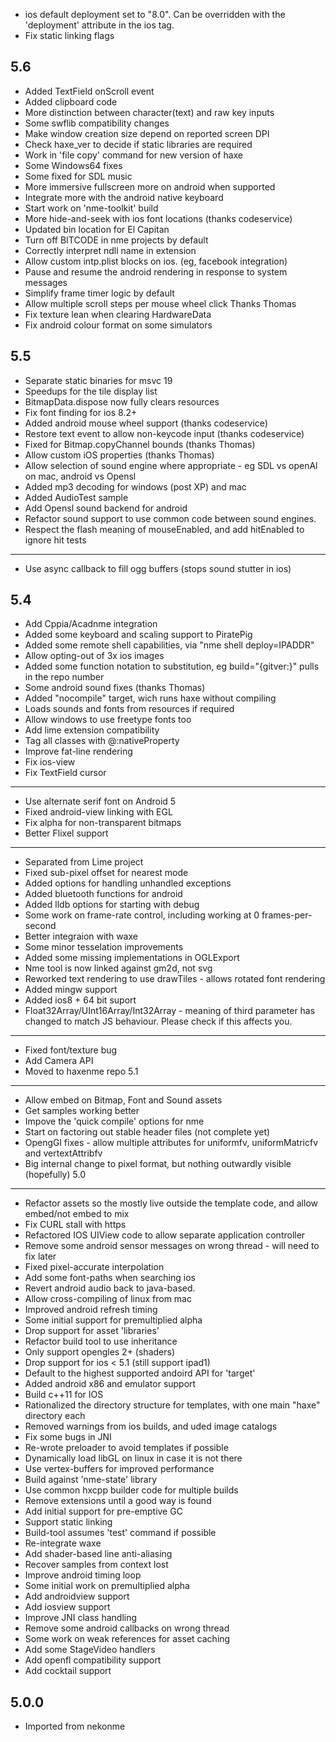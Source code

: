 
* ios default deployment set to "8.0".  Can be overridden with the 'deployment' attribute in the ios tag.
* Fix static linking flags

5.6
--------------------------
* Added TextField onScroll event
* Added clipboard code
* More distinction between character(text) and raw key inputs
* Some swflib compatibility changes
* Make window creation size depend on reported screen DPI
* Check haxe_ver to decide if static libraries are required
* Work in 'file copy' command for new version of haxe
* Some Windows64 fixes
* Some fixed for SDL music
* More immersive fullscreen more on android when supported
* Integrate more with the android native keyboard
* Start work on 'nme-toolkit' build
* More hide-and-seek with ios font locations (thanks codeservice)
* Updated bin location for El Capitan
* Turn off BITCODE in nme projects by default
* Correctly interpret ndll name in extension
* Allow custom intp.plist blocks on ios. (eg, facebook integration)
* Pause and resume the android rendering in response to system messages
* Simplify frame timer logic by default
* Allow multiple scroll steps per mouse wheel click
 Thanks Thomas
* Fix texture lean when clearing HardwareData
* Fix android colour format on some simulators

5.5
--------------------------

* Separate static binaries for msvc 19
* Speedups for the tile display list
* BitmapData.dispose now fully clears resources
* Fix font finding for ios 8.2+
* Added android mouse wheel support (thanks codeservice)
* Restore text event to allow non-keycode input (thanks codeservice)
* Fixed for Bitmap.copyChannel bounds (thanks Thomas)
* Allow custom iOS properties (thanks Thomas)
* Allow selection of sound engine where appropriate - eg SDL vs openAl on mac, android vs Opensl
* Added mp3 decoding for windows (post XP) and mac
* Added AudioTest sample
* Add Opensl sound backend for android
* Refactor sound support to use common code between sound engines.
* Respect the flash meaning of mouseEnabled, and add hitEnabled to ignore hit tests

--------------------------
* Use async callback to fill ogg buffers (stops sound stutter in ios)

5.4
--------------------------
* Add Cppia/Acadnme integration
* Added some keyboard and scaling support to PiratePig
* Added some remote shell capabilities, via "nme shell deploy=IPADDR"
* Allow opting-out of 3x ios images
* Added some function notation to substitution, eg build="{gitver:}" pulls in the repo number
* Some android sound fixes (thanks Thomas)
* Added "nocompile" target, wich runs haxe without compiling
* Loads sounds and fonts from resources if required
* Allow windows to use freetype fonts too
* Add lime extension compatibility
* Tag all classes with @:nativeProperty
* Improve fat-line rendering
* Fix ios-view
* Fix TextField cursor

--------------------------
* Use alternate serif font on Android 5
* Fixed android-view linking with EGL
* Fix alpha for non-transparent bitmaps
* Better Flixel support

--------------------------
* Separated from Lime project
* Fixed sub-pixel offset for nearest mode
* Added options for handling unhandled exceptions
* Added bluetooth functions for android
* Added lldb options for starting with debug
* Some work on frame-rate control, including working at 0 frames-per-second
* Better integraion with waxe
* Some minor tesselation improvements
* Added some missing implementations in OGLExport
* Nme tool is now linked against gm2d, not svg
* Reworked text rendering to use drawTiles - allows rotated font rendering
* Added mingw support
* Added ios8 + 64 bit suport
* Float32Array/UInt16Array/Int32Array - meaning of third parameter has changed to match JS behaviour.  Please check if this affects you.

--------------------------
* Fixed font/texture bug
* Add Camera API
* Moved to haxenme repo
5.1
--------------------------

* Allow embed on Bitmap, Font and Sound assets
* Get samples working better
* Impove the 'quick compile' options for nme
* Start on factoring out stable header files (not complete yet)
* OpengGl fixes - allow multiple attributes for uniformfv, uniformMatricfv and vertextAttribfv
* Big internal change to pixel format, but nothing outwardly visible (hopefully)
5.0
--------------------------

* Refactor assets so the mostly live outside the template code, and allow embed/not embed to mix
* Fix CURL stall with https
* Refactored IOS UIView code to allow separate application controller
* Remove some android sensor messages on wrong thread - will need to fix later
* Fixed pixel-accurate interpolation
* Add some font-paths when searching ios
* Revert android audio back to java-based.
* Allow cross-compiling of linux from mac
* Improved android refresh timing
* Some initial support for premultiplied alpha
* Drop support for asset 'libraries'
* Refactor build tool to use inheritance
* Only support opengles 2+ (shaders)
* Drop support for ios < 5.1 (still support ipad1)
* Default to the highest supported andoird API for 'target'
* Added android x86 and emulator support
* Build c++11 for IOS
* Rationalized the directory structure for templates, with one main "haxe" directory each
* Removed warnings from ios builds, and uded image catalogs
* Fix some bugs in JNI
* Re-wrote preloader to avoid templates if possible
* Dynamically load libGL on linux in case it is not there
* Use vertex-buffers for improved performance
* Build against 'nme-state' library
* Use common hxcpp builder code for multiple builds
* Remove extensions until a good way is found
* Add initial support for pre-emptive GC
* Support static linking
* Build-tool assumes 'test' command if possible
* Re-integrate waxe
* Add shader-based line anti-aliasing
* Recover samples from context lost
* Improve android timing loop
* Some initial work on premultiplied alpha
* Add androidview support
* Add iosview support
* Improve JNI class handling
* Remove some android callbacks on wrong thread
* Some work on weak references for asset caching
* Add some StageVideo handlers
* Add openfl compatibility support
* Add cocktail support

5.0.0
--------------------------
* Imported from nekonme
